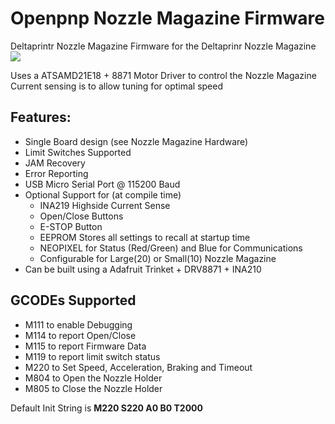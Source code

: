 # Openpnp Nozzle Magazine Firmware

Deltaprintr Nozzle Magazine Firmware for the Deltaprinr Nozzle Magazine 
![](https://23re3128oij2wuxh2nd3ndfi-wpengine.netdna-ssl.com/wp-content/uploads/2021/10/Nozzle_Magazine.png)

Uses a ATSAMD21E18 + 8871 Motor Driver to control the Nozzle Magazine
Current sensing is to allow tuning for optimal speed

## Features:

- Single Board design (see Nozzle Magazine Hardware)
- Limit Switches Supported
- JAM Recovery
- Error Reporting
- USB Micro Serial Port @ 115200 Baud
- Optional Support for (at compile time)
  - INA219 Highside Current Sense 
  - Open/Close Buttons
  - E-STOP Button
  - EEPROM Stores all settings to recall at startup time
  - NEOPIXEL for Status (Red/Green) and Blue for Communications
  - Configurable for Large(20) or Small(10) Nozzle Magazine    
- Can be built using a Adafruit Trinket + DRV8871 + INA210

## GCODEs Supported 

- M111 to enable Debugging
- M114 to report Open/Close
- M115 to report Firmware Data 
- M119 to report limit switch status
- M220 to Set Speed, Acceleration, Braking and Timeout
- M804 to Open the Nozzle Holder
- M805 to Close the Nozzle Holder

Default Init String is **M220 S220 A0 B0 T2000**



